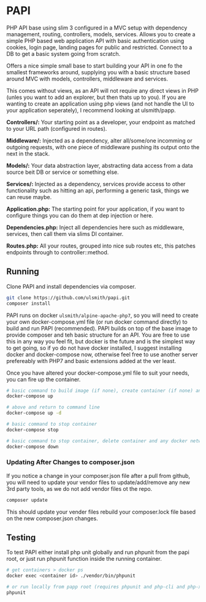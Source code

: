 # PAPI

PHP API base using slim 3 configured in a MVC setup with dependency management, routing, controllers, models, services. Allows you to create a simple PHP based web application API with basic authentication using cookies, login page, landing pages for public and restricted. Connect to a DB to get a basic system going from scratch.

Offers a nice simple small base to start building your API in one fo the smallest frameworks around, supplying you with a basic structure based around MVC with models, controllers, middleware and services.

This comes without views, as an API will not require any direct views in PHP (unles you want to add an explorer, but then thats up to you). If you are wanting to create an application using php views (and not handle the UI to your application seperately), I recommend looking at ulsmith/papp.

__Controllers/:__ Your starting point as a developer, your endpoint as matched to your URL path (configured in routes).

__Middleware/:__ Injected as a dependency, alter all/some/one incomming or outgoing requests, with one piece of middleware pushing its output onto the next in the stack.

__Models/:__ Your data abstraction layer, abstracting data access from a data source beit DB or service or something else.

__Services/:__ Injected as a dependency, services provide access to other functionality such as hitting an api, performing a generic task, things we can reuse maybe.

__Application.php:__ The starting point for your application, if you want to configure things you can do them at dep injection or here.

__Dependencies.php:__ Inject all dependencies here such as middleware, services, then call them via slims DI container.

__Routes.php:__ All your routes, grouped into nice sub routes etc, this patches endpoints through to controller::method.


## Running

Clone PAPI and install dependencies via composer.

```bash
git clone https://github.com/ulsmith/papi.git
composer install
```

PAPI runs on docker `ulsmith/alpine-apache-php7`, so you will need to create your own docker-compose.yml file (or run docker command directly) to build and run PAPI (recommended). PAPI builds on top of the base image to provide composer and teh basic structure for an API. You are free to use this in any way you feel fit, but docker is the future and is the simplest way to get going, so if yo do not have docker installed, I suggest installing docker and docker-compose now, otherwise feel free to use another server prefereably with PHP7 and basic extensions added at the ver least.

Once you have altered your docker-compose.yml file to suit your needs, you can fire up the container.

```bash
# basic command to build image (if none), create container (if none) and start container
docker-compose up

# above and return to command line
docker-compose up -d

# basic command to stop container
docker-compose stop

# basic command to stop container, delete container and any docker networks
docker-compose down
```


### Updating After Changes to composer.json


If you notice a change in your composer.json file after a pull from github, you will need to update your vendor files to update/add/remove any new 3rd party tools, as we do not add vendor files ot the repo.


```bash
composer update
```

This should update your vender files rebuild your composer.lock file based on the new composer.json changes.


## Testing

To test PAPI either install php unit globally and run phpunit from the papi root, or just run phpunit function inside the running container.


```bash
# get containers > docker ps
docker exec <container id> ./vendor/bin/phpunit

# or run locally from papp root (requires phpunit and php-cli and php-xdebug installed)
phpunit
```
